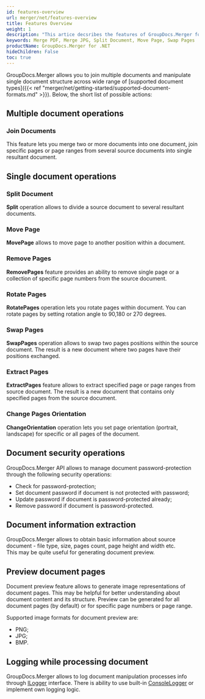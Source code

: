 ```yaml
---
id: features-overview
url: merger/net/features-overview
title: Features Overview
weight: 1
description: "This artice decsribes the features of GroupDocs.Merger for .NET library. It allows you to Merge PDF, Merge JPG, Split Document, Move Page, Swap Pages of the documents."
keywords: Merge PDF, Merge JPG, Split Document, Move Page, Swap Pages
productName: GroupDocs.Merger for .NET
hideChildren: False
toc: true
---
```

GroupDocs.Merger allows you to join multiple documents and manipulate single document structure across wide range of [supported document types]({{< ref "merger/net/getting-started/supported-document-formats.md" >}}). Below, the short list of possible actions:

## Multiple document operations 

### Join Documents

This feature lets you merge two or more documents into one document, join specific pages or page ranges from several source documents into single resultant document.

## Single document operations

### Split Document

**Split** operation allows to divide a source document to several resultant documents.

### Move Page

**MovePage** allows to move page to another position within a document.

### Remove Pages

**RemovePages** feature provides an ability to remove single page or a collection of specific page numbers from the source document.

### Rotate Pages

**RotatePages** operation lets you rotate pages within document. You can rotate pages by setting rotation angle to 90,180 or 270 degrees.

### Swap Pages

**SwapPages** operation allows to swap two pages positions within the source document. The result is a new document where two pages have their positions exchanged.

### Extract Pages

**ExtractPages** feature allows to extract specified page or page ranges from source document. The result is a new document that contains only specified pages from the source document.

### Change Pages Orientation

**ChangeOrientation** operation lets you set page orientation (portrait, landscape) for specific or all pages of the document.

## Document security operations

GroupDocs.Merger API allows to manage document password-protection through the following security operations:

* Check for password-protection;
* Set document password if document is not protected with password;
* Update password if document is password-protected already;
* Remove password if document is password-protected.

## Document information extraction

GroupDocs.Merger allows to obtain basic information about source document - file type, size, pages count, page height and width etc.  
This may be quite useful for generating document preview.

## Preview document pages

Document preview feature allows to generate image representations of document pages. This may be helpful for better understanding about document content and its structure. Preview can be generated for all document pages (by default) or for specific page numbers or page range.

Supported image formats for document preview are:

* PNG;
* JPG;
* BMP.

## Logging while processing document

GroupDocs.Merger allows to log document manipulation processes info through [ILogger](https://apireference.groupdocs.com/net/merger/groupdocs.merger.logging/ilogger) interface. There is ability to use built-in [ConsoleLogger](https://apireference.groupdocs.com/net/merger/groupdocs.merger.logging/consolelogger) or implement own logging logic.
